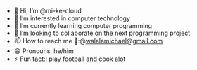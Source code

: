 - 👋 Hi, I’m @mi-ke-cloud
- 👀 I’m interested in computer technology 
- 🌱 I’m currently learning computer programming 
- 💞️ I’m looking to collaborate on the next programming project
- 📫 How to reach me 📧:@walalamichael@gmail.com                     
- 😄 Pronouns: he/him
- ⚡ Fun fact:I play football and cook alot

<!---
mi-ke-cloud/mi-ke-cloud is a ✨ special ✨ repository because its `README.md` (this file) appears on your GitHub profile.
You can click the Preview link to take a look at your changes.
--->
